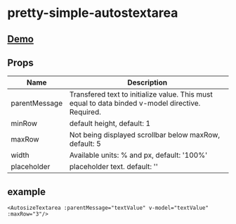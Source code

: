 # pretty-simple-autostextarea

## [Demo](https://codesandbox.io/s/pretty-simple-autostextarea-hyo4c)

## Props
| Name                  | Description                                                                                       |
|---                    |---	                                                                                              |
| parentMessage         | Transfered text to initialize value. This must equal to data binded v-model directive. Required.  |
| minRow                | default height, default: 1                                                                        |
| maxRow                | Not being displayed scrollbar below maxRow, default: 5                                            |
| width                 | Available units: % and px, default: '100%'                                                        |
| placeholder           | placeholder text. default: ''                                                                     |

## example
``
<AutosizeTextarea
:parentMessage="textValue"
v-model="textValue" :maxRow="3"/>
``
